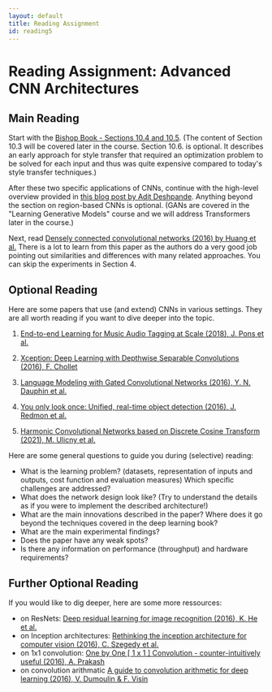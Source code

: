 ```yaml
---
layout: default
title: Reading Assignment
id: reading5
---
```



# Reading Assignment: Advanced CNN Architectures

## Main Reading

Start with the [Bishop Book - Sections 10.4 and 10.5](https://www.bishopbook.com/). (The content of Section 10.3 will be covered later in the course. Section 10.6. is optional. It describes an early approach for style transfer that required an optimization problem to be solved for each input and thus was quite expensive compared to today's style transfer techniques.)

After these two specific applications of CNNs, continue with the high-level overview provided in [this blog post by Adit Deshpande](https://adeshpande3.github.io/The-9-Deep-Learning-Papers-You-Need-To-Know-About.html).
Anything beyond the section on region-based CNNs is optional.
(GANs are covered in the "Learning Generative Models" course and we will address Transformers later in the course.)

Next, read [Densely connected convolutional networks (2016) by Huang et al.](https://arxiv.org/abs/1608.06993)
There is a lot to learn from this paper as the authors do a very good job pointing out similarities and differences with many related approaches. 
You can skip the experiments in Section 4.

## Optional Reading

Here are some papers that use (and extend) CNNs in various settings. They are all worth reading if you want to dive deeper into the topic.

1. [End-to-end Learning for Music Audio Tagging at Scale (2018), J. Pons et al.](http://ismir2018.ircam.fr/doc/pdfs/191_Paper.pdf)

2. [Xception: Deep Learning with Depthwise Separable Convolutions (2016), F. Chollet](https://arxiv.org/abs/1610.02357)

3. [Language Modeling with Gated Convolutional Networks (2016), Y. N. Dauphin et al.](https://arxiv.org/abs/1612.08083)

4. [You only look once: Unified, real-time object detection (2016), J. Redmon et al.](http://datascienceprojects.org/papers/Redmon2016.-%20YOLO.pdf)

5. [Harmonic Convolutional Networks based on Discrete Cosine Transform (2021), M. Ulicny et al.](https://arxiv.org/abs/2001.06570)

Here are some general questions to guide you during (selective) reading:
* What is the learning problem? (datasets, representation of inputs and outputs, cost function and evaluation measures) Which specific challenges are addressed?  
* What does the network design look like? (Try to understand the details as if you were to implement the described architecture!)  
* What are the main innovations described in the paper? Where does it go beyond the techniques covered in the deep learning book?  
* What are the main experimental findings?  
* Does the paper have any weak spots?  
* Is there any information on performance (throughput) and hardware requirements?  

		
## Further Optional Reading

If you would like to dig deeper, here are some more ressources:

* on ResNets: [Deep residual learning for image recognition (2016), K. He et al.](http://arxiv.org/abs/1512.03385)
* on Inception architectures: [Rethinking the inception architecture for computer vision (2016), C. Szegedy et al.](https://www.cv-foundation.org/openaccess/content_cvpr_2016/papers/Szegedy_Rethinking_the_Inception_CVPR_2016_paper.pdf)
* on 1x1 convolution: [One by One [ 1 x 1 ] Convolution - counter-intuitively useful (2016), A. Prakash](https://iamaaditya.github.io/2016/03/one-by-one-convolution/)
* on convolution arithmatic [A guide to convolution arithmetic for deep learning (2016), V. Dumoulin & F. Visin](https://arxiv.org/abs/1603.07285)
